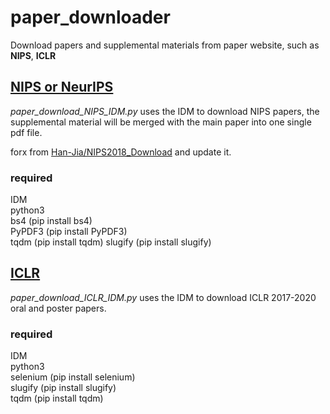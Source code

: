 # paper_downloader

Download papers and supplemental materials from paper website, such as **NIPS**, **ICLR**

## [NIPS or NeurIPS](https://nips.cc/)

*paper_download_NIPS_IDM.py* uses the IDM to download NIPS papers, the supplemental material will be merged with the main paper into one single pdf file.

forx from [Han-Jia/NIPS2018_Download](https://github.com/Han-Jia/NIPS2018_Download) and update it.

### required 
IDM  
python3  
bs4 (pip install bs4)  
PyPDF3 (pip install PyPDF3)  
tqdm (pip install tqdm)
slugify (pip install slugify) 

## [ICLR](https://iclr.cc/)

*paper_download_ICLR_IDM.py* uses the IDM to download ICLR 2017-2020 oral and poster papers.

### required
IDM  
python3  
selenium (pip install selenium)  
slugify (pip install slugify)   
tqdm (pip install tqdm)
